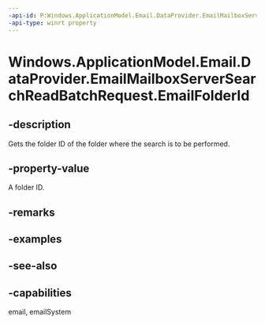 ```yaml
---
-api-id: P:Windows.ApplicationModel.Email.DataProvider.EmailMailboxServerSearchReadBatchRequest.EmailFolderId
-api-type: winrt property
---
```


<!-- Property syntax
public string EmailFolderId { get; }
-->

# Windows.ApplicationModel.Email.DataProvider.EmailMailboxServerSearchReadBatchRequest.EmailFolderId

## -description
Gets the folder ID of the folder where the search is to be performed.

## -property-value
A folder ID.

## -remarks

## -examples

## -see-also

## -capabilities
email, emailSystem
